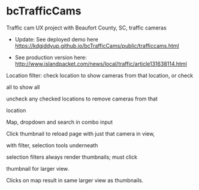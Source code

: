 # bcTrafficCams
Traffic cam UX project with Beaufort County, SC, traffic cameras

* Update: See deployed demo here https://kdgiddyup.github.io/bcTrafficCams/public/trafficcams.html

* See production version here: http://www.islandpacket.com/news/local/traffic/article131638114.html


Location filter:
check location to show cameras from that location, or check 

all to show all

uncheck any checked locations to remove cameras from that 

location

Map, dropdown and search in combo input

Click thumbnail to reload page with just that camera in view, 

with filter, selection tools underneath

selection filters always render thumbnails; must click 

thumbnail for larger view.

Clicks on map result in same larger view as thumbnails.
